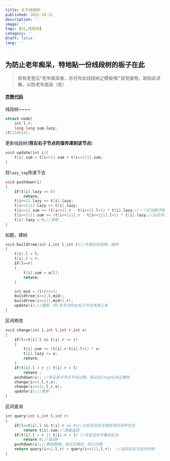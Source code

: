 ```yaml
---
title: 关于线段树
published: 2025-10-31
description: ''
image: ''
tags: [OI,线段树]
category: ''
draft: false 
lang: ''
---
```


## 为防止老年痴呆，特地贴一份线段树的板子在此
>
> 尝有老登云"老年痴呆者，亦可传此线段树之模板咦!"自觉废物，故贴此详解，以防老年痴呆（悲）

#### [完整代码](https://venlacy.top/codes/线段树.html)

线段树~~~~

~~~cpp
struct node{
    int l,r;
    long long sum,lazy;
}t[114514];
~~~

更新线段树(**将左右子节点的值传递到该节点**)

~~~cpp
void update(int i){
    t[i].sum = t[i<<1].sum + t[i<<1|1].sum;
}
~~~

将`lazy_tag`传递下去

~~~cpp
void pushdown(i)
{
    if(t[i].lazy == 0)
        return;
    t[i<<1].lazy += t[i].lazy;
    t[i<<1|1].lazy += t[i].lazy;
    t[i<<1].sum += (t[i<<1].r - t[i<<1].l+1) * t[i].lazy;//一个区间数字数量×lazy_tag标记所增加的数=所需增加的数
    t[i<<1|1].sum += (t[i<<1|1].r - t[i<<1|1].l+1) * t[i].lazy;//右区间同理
    t[i].lazy = 0;//清理
}
~~~

如题，建树

~~~cpp
void buildtree(int i,int l,int r)//传递区间范围，编号
{
    t[i].l = l;
    t[i].r = r;
    if(l==r)
    {
        t[i].sum = a[l];
        return;
    }

    int mid = (l+r)>>1;
    buildtree(i<<1,l,mid);
    buildtree(i<<1|1,mid+1,r);
    update(i);//跟新，将i号节点的左右子节点传递上来
}

~~~

区间修改

~~~cpp
void change(int i,int l,int r,int x)
{
    if(l<=t[i].l && t[i].r <= r)
    {
        t[i].sum += (t[i].r-t[i].l+1) * x;
        t[i].lazy += x;
        return;
    }
    if(t[i].l > r || t[i].r < l)
        return ;
    pushdown(i); //保证其子节点不会过期，保证后chagne的正确性
    change(i<<1,l,r,x);
    change(i<<1|1,l,r,x);
    update(i);//更新
}
~~~

区间查询

~~~cpp
int query(int i,int l,int r)
{
    if(l<=t[i].l && t[i].r <= r)//当前区间完全被查询区间所包含
        return t[i].sum;//直接返回
    if(t[i].l > r || t[i].r < l) //完全没有交集的区间
        return 0;//返回0
    pushdown(i);//更新数据，保证正确性，防止过期
    return query(i<<1,l,r) + query(i<<1|1,l,r);  //返回左右子区间的和
}
~~~
